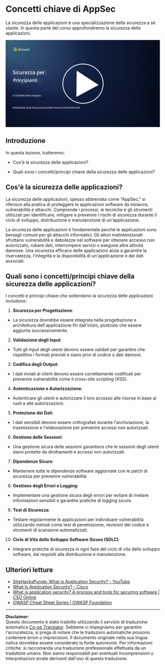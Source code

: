 <!--
CO_OP_TRANSLATOR_METADATA:
{
  "original_hash": "e4b56bb23078d3ffb7ad407d280b0c36",
  "translation_date": "2025-09-03T21:10:40+00:00",
  "source_file": "5.1 AppSec key concepts.md",
  "language_code": "it"
}
-->
# Concetti chiave di AppSec

La sicurezza delle applicazioni è una specializzazione della sicurezza a sé stante. In questa parte del corso approfondiremo la sicurezza delle applicazioni.

[![Guarda il video](../../translated_images/5-1_placeholder.29d7c06237ea84d113c4d91a72ee86a08f73f60187f2a32828c28cfda4f0aeb5.it.png)](https://learn-video.azurefd.net/vod/player?id=d81dc210-ee8a-445a-aee0-aaf8a2b37af2)

## Introduzione

In questa lezione, tratteremo:

- Cos'è la sicurezza delle applicazioni?

- Quali sono i concetti/principi chiave della sicurezza delle applicazioni?

## Cos'è la sicurezza delle applicazioni?

La sicurezza delle applicazioni, spesso abbreviata come "AppSec," si riferisce alla pratica di proteggere le applicazioni software da minacce, vulnerabilità e attacchi. Comprende i processi, le tecniche e gli strumenti utilizzati per identificare, mitigare e prevenire i rischi di sicurezza durante il ciclo di sviluppo, distribuzione e manutenzione di un'applicazione.

La sicurezza delle applicazioni è fondamentale perché le applicazioni sono bersagli comuni per gli attacchi informatici. Gli attori malintenzionati sfruttano vulnerabilità e debolezze nel software per ottenere accesso non autorizzato, rubare dati, interrompere servizi o eseguire altre attività dannose. Una sicurezza efficace delle applicazioni aiuta a garantire la riservatezza, l'integrità e la disponibilità di un'applicazione e dei dati associati.

## Quali sono i concetti/principi chiave della sicurezza delle applicazioni?

I concetti e principi chiave che sottendono la sicurezza delle applicazioni includono:

1. **Sicurezza per Progettazione**:

- La sicurezza dovrebbe essere integrata nella progettazione e architettura dell'applicazione fin dall'inizio, piuttosto che essere aggiunta successivamente.

2. **Validazione degli Input**:

- Tutti gli input degli utenti devono essere validati per garantire che rispettino i formati previsti e siano privi di codice o dati dannosi.

3. **Codifica degli Output**:

- I dati inviati al client devono essere correttamente codificati per prevenire vulnerabilità come il cross-site scripting (XSS).

4. **Autenticazione e Autorizzazione**:

- Autenticare gli utenti e autorizzare il loro accesso alle risorse in base ai ruoli e alle autorizzazioni.

5. **Protezione dei Dati**:

- I dati sensibili devono essere crittografati durante l'archiviazione, la trasmissione e l'elaborazione per prevenire accessi non autorizzati.

6. **Gestione delle Sessioni**:

- Una gestione sicura delle sessioni garantisce che le sessioni degli utenti siano protette da dirottamenti e accessi non autorizzati.

7. **Dipendenze Sicure**:

- Mantenere tutte le dipendenze software aggiornate con le patch di sicurezza per prevenire vulnerabilità.

8. **Gestione degli Errori e Logging**:

- Implementare una gestione sicura degli errori per evitare di rivelare informazioni sensibili e garantire pratiche di logging sicure.

9. **Test di Sicurezza**:

- Testare regolarmente le applicazioni per individuare vulnerabilità utilizzando metodi come test di penetrazione, revisioni del codice e strumenti di scansione automatizzati.

10. **Ciclo di Vita dello Sviluppo Software Sicuro (SDLC)**:

- Integrare pratiche di sicurezza in ogni fase del ciclo di vita dello sviluppo software, dai requisiti alla distribuzione e manutenzione.

## Ulteriori letture

- [SheHacksPurple: What is Application Security? - YouTube](https://www.youtube.com/watch?v=eNmccQNzSSY)
- [What Is Application Security? - Cisco](https://www.cisco.com/c/en/us/solutions/security/application-first-security/what-is-application-security.html#~how-does-it-work)
- [What is application security? A process and tools for securing software | CSO Online](https://www.csoonline.com/article/566471/what-is-application-security-a-process-and-tools-for-securing-software.html)
- [OWASP Cheat Sheet Series | OWASP Foundation](https://owasp.org/www-project-cheat-sheets/)

---

**Disclaimer**:  
Questo documento è stato tradotto utilizzando il servizio di traduzione automatica [Co-op Translator](https://github.com/Azure/co-op-translator). Sebbene ci impegniamo per garantire l'accuratezza, si prega di notare che le traduzioni automatiche possono contenere errori o imprecisioni. Il documento originale nella sua lingua nativa dovrebbe essere considerato la fonte autorevole. Per informazioni critiche, si raccomanda una traduzione professionale effettuata da un traduttore umano. Non siamo responsabili per eventuali incomprensioni o interpretazioni errate derivanti dall'uso di questa traduzione.